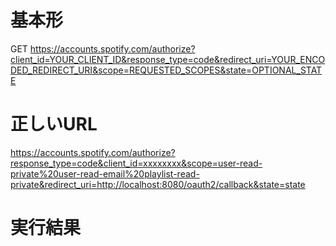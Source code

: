 # 基本形
GET https://accounts.spotify.com/authorize?client_id=YOUR_CLIENT_ID&response_type=code&redirect_uri=YOUR_ENCODED_REDIRECT_URI&scope=REQUESTED_SCOPES&state=OPTIONAL_STATE


# 正しいURL
https://accounts.spotify.com/authorize?response_type=code&client_id=xxxxxxxx&scope=user-read-private%20user-read-email%20playlist-read-private&redirect_uri=http://localhost:8080/oauth2/callback&state=state


# 実行結果
